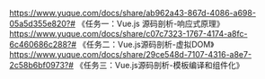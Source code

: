 https://www.yuque.com/docs/share/ab962a43-867d-4086-a698-05a5d355e820?# 《任务一：Vue.js 源码剖析-响应式原理》
https://www.yuque.com/docs/share/c07c7323-1767-4174-a8fc-6c460686c288?# 《任务二：Vue.js源码剖析-虚拟DOM》
https://www.yuque.com/docs/share/29ce548d-7107-4316-a8e7-2c58b6bf0973?# 《任务三：Vue.js源码剖析-模板编译和组件化》
